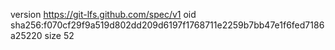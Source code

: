 version https://git-lfs.github.com/spec/v1
oid sha256:f070cf29f9a519d802dd209d6197f1768711e2259b7bb47e1f6fed7186a25220
size 52

